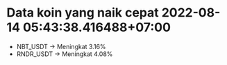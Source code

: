 # Data koin yang naik cepat 2022-08-14 05:43:38.416488+07:00

* NBT_USDT -> Meningkat 3.16%
* RNDR_USDT -> Meningkat 4.08%
